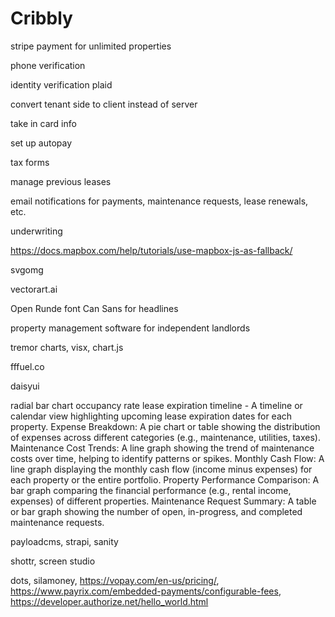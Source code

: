 # Cribbly

<!-- transfer payment -->

stripe payment for unlimited properties

phone verification

identity verification plaid

convert tenant side to client instead of server

take in card info

set up autopay

tax forms

manage previous leases

email notifications for payments, maintenance requests, lease renewals, etc.

underwriting

<https://docs.mapbox.com/help/tutorials/use-mapbox-js-as-fallback/>

svgomg

vectorart.ai

Open Runde font
Can Sans for headlines

property management software for independent landlords

tremor charts, visx, chart.js

fffuel.co

daisyui

radial bar chart
occupancy rate
lease expiration timeline - A timeline or calendar view highlighting upcoming lease expiration dates for each property.
Expense Breakdown: A pie chart or table showing the distribution of expenses across different categories (e.g., maintenance, utilities, taxes).
Maintenance Cost Trends: A line graph showing the trend of maintenance costs over time, helping to identify patterns or spikes.
Monthly Cash Flow: A line graph displaying the monthly cash flow (income minus expenses) for each property or the entire portfolio.
Property Performance Comparison: A bar graph comparing the financial performance (e.g., rental income, expenses) of different properties.
Maintenance Request Summary: A table or bar graph showing the number of open, in-progress, and completed maintenance requests.

payloadcms, strapi, sanity

shottr, screen studio

dots, silamoney, <https://vopay.com/en-us/pricing/>, <https://www.payrix.com/embedded-payments/configurable-fees>, <https://developer.authorize.net/hello_world.html>
